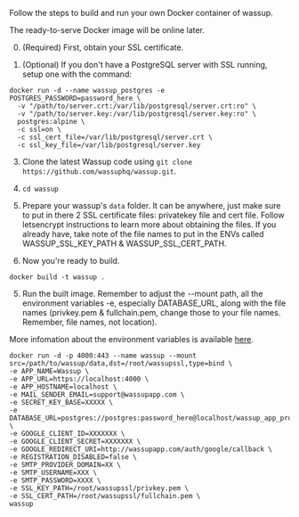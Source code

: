 Follow the steps to build and run your own Docker container of wassup.

The ready-to-serve Docker image will be online later.

0. (Required) First, obtain your SSL certificate.

0. (Optional) If you don't have a PostgreSQL server with SSL running, setup one with the command:

```
docker run -d --name wassup_postgres -e POSTGRES_PASSWORD=password_here \
  -v "/path/to/server.crt:/var/lib/postgresql/server.crt:ro" \
  -v "/path/to/server.key:/var/lib/postgresql/server.key:ro" \
  postgres:alpine \
  -c ssl=on \
  -c ssl_cert_file=/var/lib/postgresql/server.crt \
  -c ssl_key_file=/var/lib/postgresql/server.key
```

3. Clone the latest Wassup code using  `git clone https://github.com/wassuphq/wassup.git`.

2. `cd wassup`

3. Prepare your wassup's `data` folder. It can be anywhere, just make sure to put in there 2 SSL certificate files: privatekey file and cert file. Follow letsencrypt instructions to learn more about obtaining the files. If you already have, take note of the file names to put in the ENVs called WASSUP_SSL_KEY_PATH & WASSUP_SSL_CERT_PATH.

4. Now you're ready to build.

`docker build -t wassup .`

5. Run the built image. Remember to adjust the --mount path, all the environment variables -e, especially DATABASE_URL, along with the file names (privkey.pem & fullchain.pem, change those to your file names. Remember, file names, not location).

More infomation about the environment variables is available [here](https://github.com/wassuphq/wassup/blob/master/.env.example).

```
docker run -d -p 4000:443 --name wassup --mount src=/path/to/wassup/data,dst=/root/wassupssl,type=bind \
-e APP_NAME=Wassup \
-e APP_URL=https://localhost:4000 \
-e APP_HOSTNAME=localhost \
-e MAIL_SENDER_EMAIL=support@wassupapp.com \
-e SECRET_KEY_BASE=XXXXX \
-e DATABASE_URL=postgres://postgres:password_here@localhost/wassup_app_prod \
-e GOOGLE_CLIENT_ID=XXXXXXX \
-e GOOGLE_CLIENT_SECRET=XXXXXXX \
-e GOOGLE_REDIRECT_URI=http://wassupapp.com/auth/google/callback \
-e REGISTRATION_DISABLED=false \
-e SMTP_PROVIDER_DOMAIN=XX \
-e SMTP_USERNAME=XXX \
-e SMTP_PASSWORD=XXXX \
-e SSL_KEY_PATH=/root/wassupssl/privkey.pem \
-e SSL_CERT_PATH=/root/wassupssl/fullchain.pem \
wassup
```

